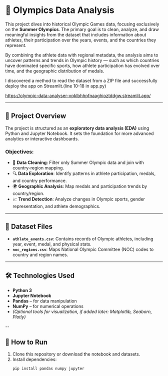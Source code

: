 






# 🏅 Olympics Data Analysis

This project dives into historical Olympic Games data, focusing exclusively on the **Summer Olympics**. The primary goal is to clean, analyze, and draw meaningful insights from the dataset that includes information about athletes, their participation over the years, events, and the countries they represent.

By combining the athlete data with regional metadata, the analysis aims to uncover patterns and trends in Olympic history — such as which countries have dominated specific sports, how athlete participation has evolved over time, and the geographic distribution of medals.




I discovered a method to read the dataset from a ZIP file and successfully deploy the app on Streamlit.(line 10-18 in app.py)


https://olympic-data-analyser-vpklbhhpfnaaghioztddgw.streamlit.app/



---

## 📘 Project Overview

The project is structured as an **exploratory data analysis (EDA)** using Python and Jupyter Notebook. It sets the foundation for more advanced analytics or interactive dashboards.

### Objectives:

- 🧹 **Data Cleaning**: Filter only Summer Olympic data and join with country-region mapping.
- 🔍 **Data Exploration**: Identify patterns in athlete participation, medals, and country performance.
- 🌍 **Geographic Analysis**: Map medals and participation trends by country/region.
- 📈 **Trend Detection**: Analyze changes in Olympic sports, gender representation, and athlete demographics.

---

## 📁 Dataset Files

- **`athlete_events.csv`**: Contains records of Olympic athletes, including year, event, medal, and physical stats.
- **`noc_regions.csv`**: Maps National Olympic Committee (NOC) codes to country and region names.

---

## 🛠️ Technologies Used

- **Python 3**
- **Jupyter Notebook**
- **Pandas** – for data manipulation
- **NumPy** – for numerical operations
- *(Optional tools for visualization, if added later: Matplotlib, Seaborn, Plotly)*

--

## 🚀 How to Run

1. Clone this repository or download the notebook and datasets.
2. Install dependencies:
   ```bash
   pip install pandas numpy jupyter
